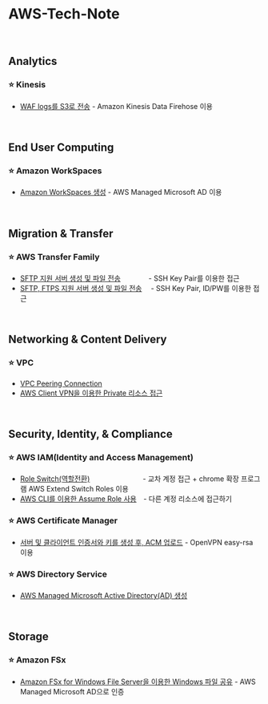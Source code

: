 # AWS-Tech-Note

<br/>

## Analytics
### ⭐ Kinesis
- [WAF logs를 S3로 전송](https://github.com/bigmtn1113/AWS-Tech-Note/blob/master/Analytics/Kinesis/WAF%20logs%EB%A5%BC%20S3%EB%A1%9C%20%EC%A0%84%EC%86%A1.md) - Amazon Kinesis Data Firehose 이용

<br/>

## End User Computing
### ⭐ Amazon WorkSpaces
- [Amazon WorkSpaces 생성](https://github.com/bigmtn1113/AWS-Tech-Note/blob/master/End%20User%20Computing/Amazon%20WorkSpaces/Amazon%20WorkSpaces%20%EC%83%9D%EC%84%B1.md) - AWS Managed Microsoft AD 이용

<br/>

## Migration & Transfer
### ⭐ AWS Transfer Family
- [SFTP 지원 서버 생성 및 파일 전송](https://github.com/bigmtn1113/AWS-Tech-Note/blob/master/Migration%20%26%20Transfer/AWS%20Transfer%20Family/SFTP%20%EC%A7%80%EC%9B%90%20%EC%84%9C%EB%B2%84%20%EC%83%9D%EC%84%B1%20%EB%B0%8F%20%ED%8C%8C%EC%9D%BC%20%EC%A0%84%EC%86%A1.md)　　　　- SSH Key Pair를 이용한 접근
- [SFTP, FTPS 지원 서버 생성 및 파일 전송](https://github.com/bigmtn1113/AWS-Tech-Note/blob/master/Migration%20%26%20Transfer/AWS%20Transfer%20Family/SFTP%2C%20FTPS%20%EC%A7%80%EC%9B%90%20%EC%84%9C%EB%B2%84%20%EC%83%9D%EC%84%B1%20%EB%B0%8F%20%ED%8C%8C%EC%9D%BC%20%EC%A0%84%EC%86%A1.md)　 - SSH Key Pair, ID/PW를 이용한 접근

<br/>

## Networking & Content Delivery
### ⭐ VPC
- [VPC Peering Connection](https://github.com/bigmtn1113/AWS-Tech-Note/blob/master/Networking%20%26%20Content%20Delivery/VPC/VPC%20Peering%20Connection.md)
- [AWS Client VPN을 이용한 Private 리소스 접근](https://github.com/bigmtn1113/AWS-Tech-Note/blob/master/Networking%20&%20Content%20Delivery/VPC/AWS%20Client%20VPN%EC%9D%84%20%EC%9D%B4%EC%9A%A9%ED%95%9C%20Private%20%EB%A6%AC%EC%86%8C%EC%8A%A4%20%EC%A0%91%EA%B7%BC.md)

<br/>

## Security, Identity, & Compliance
### ⭐ AWS IAM(Identity and Access Management)
- [Role Switch(역할전환)](https://github.com/bigmtn1113/AWS-Tech-Note/blob/master/Security%2C%20Identity%2C%20%26%20Compliance/AWS%20IAM(Identity%20and%20Access%20Management)/Role%20Switch(%EC%97%AD%ED%95%A0%EC%A0%84%ED%99%98).md) 　　　　　　　 - 교차 계정 접근 + chrome 확장 프로그램 AWS Extend Switch Roles 이용
- [AWS CLI를 이용한 Assume Role 사용](https://github.com/bigmtn1113/AWS-Tech-Note/blob/master/Security,%20Identity,%20&%20Compliance/AWS%20IAM(Identity%20and%20Access%20Management)/AWS%20CLI%EB%A5%BC%20%EC%9D%B4%EC%9A%A9%ED%95%9C%20Assume%20Role%20%EC%82%AC%EC%9A%A9.md)　- 다른 계정 리소스에 접근하기

### ⭐ AWS Certificate Manager
- [서버 및 클라이언트 인증서와 키를 생성 후, ACM 업로드](https://github.com/bigmtn1113/AWS-Tech-Note/blob/master/Security%2C%20Identity%2C%20%26%20Compliance/AWS%20Certificate%20Manager/%EC%84%9C%EB%B2%84%20%EB%B0%8F%20%ED%81%B4%EB%9D%BC%EC%9D%B4%EC%96%B8%ED%8A%B8%20%EC%9D%B8%EC%A6%9D%EC%84%9C%EC%99%80%20%ED%82%A4%EB%A5%BC%20%EC%83%9D%EC%84%B1%20%ED%9B%84%2C%20ACM%20%EC%97%85%EB%A1%9C%EB%93%9C.md) - OpenVPN easy-rsa 이용

### ⭐ AWS Directory Service
- [AWS Managed Microsoft Active Directory(AD) 생성](https://github.com/bigmtn1113/AWS-Tech-Note/blob/master/Security%2C%20Identity%2C%20%26%20Compliance/AWS%20Directory%20Service/AWS%20Managed%20Microsoft%20Active%20Directory(AD)%20%EC%83%9D%EC%84%B1.md)

<br/>

## Storage
### ⭐ Amazon FSx
- [Amazon FSx for Windows File Server을 이용한 Windows 파일 공유](https://github.com/bigmtn1113/AWS-Tech-Note/blob/master/Storage/Amazon%20FSx/Amazon%20FSx%20for%20Windows%20File%20Server%EC%9D%84%20%EC%9D%B4%EC%9A%A9%ED%95%9C%20Windows%20%ED%8C%8C%EC%9D%BC%20%EA%B3%B5%EC%9C%A0.md) - AWS Managed Microsoft AD으로 인증
